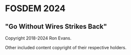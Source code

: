 # FOSDEM 2024

## "Go Without Wires Strikes Back"

Copyright 2018-2024 Ron Evans.

Other included content copyright of their respective holders.
